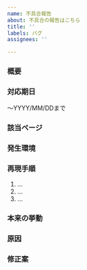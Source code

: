 ```yaml
---
name: 不具合報告
about: 不具合の報告はこちら
title: ''
labels: バグ
assignees: ''

---
```


### 概要

### 対応期日

〜YYYY/MM/DDまで
<!-- もしくは未定 -->

### 該当ページ

### 発生環境

### 再現手順

1. …
2. …
3. …

### 本来の挙動

### 原因

<!-- もし分かる場合、当たりがつく場合は記載 -->

### 修正案
